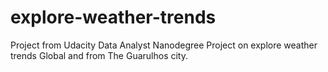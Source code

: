 # explore-weather-trends
Project from Udacity Data Analyst Nanodegree Project on explore weather trends Global and from The Guarulhos city.
